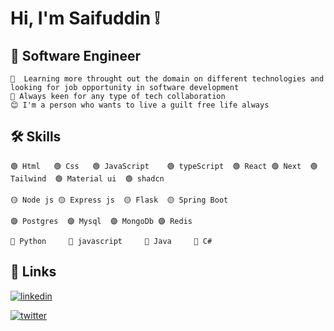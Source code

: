 
# Hi, I'm Saifuddin ❕


  
## 🚀 Software Engineer

    🔰  Learning more throught out the domain on different technologies and looking for job opportunity in software development
    🔰 Always keen for any type of tech collaboration
    😊 I'm a person who wants to live a guilt free life always

  
## 🛠 Skills
```
🟢 Html   🟢 Css   🟢 JavaScript    🟢 typeScript  🟢 React 🟢 Next  🟢 Tailwind  🟢 Material ui  🟢 shadcn 
```
```
🟡 Node js 🟡 Express js  🟡 Flask  🟡 Spring Boot 
```
```
🟣 Postgres  🟣 Mysql  🟣 MongoDb 🟣 Redis
```
```
🔵 Python     🔵 javascript     🔵 Java     🔵 C#

```





  
## 🔗 Links
[![linkedin](https://img.shields.io/badge/linkedin-0A66C2?style=for-the-badge&logo=linkedin&logoColor=white)](https://www.linkedin.com/in/sk-saifuddin-8593411b4/)

[![twitter](https://img.shields.io/badge/twitter-1DA1F2?style=for-the-badge&logo=twitter&logoColor=white)](https://twitter.com/Sahilsaif2002)
